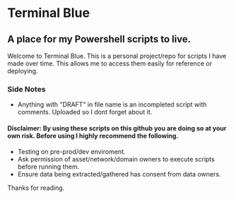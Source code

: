 # Terminal Blue
## A place for my Powershell scripts to live.

Welcome to Terminal Blue. This is a personal project/repo for scripts I have made over time. This allows me to access them easily for reference or deploying.

### Side Notes
+ Anything with "DRAFT" in file name is an incompleted script with comments. Uploaded so I dont forget about it.

#### Disclaimer: By using these scripts on this github you are doing so at your own risk. Before using I highly recommend the following.
+ Testing on pre-prod/dev enviroment.
+ Ask permission of asset/network/domain owners to execute scripts before running them.
+  Ensure data being extracted/gathered has consent from data owners.

Thanks for reading.
